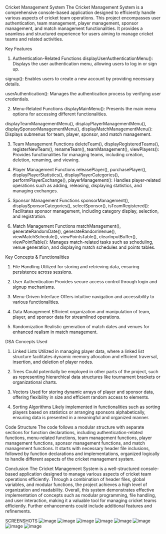 Cricket Management System
The Cricket Management System is a comprehensive console-based application designed to efficiently handle various aspects of cricket team operations. This project encompasses user authentication, team management, player management, sponsor management, and match management functionalities. It provides a seamless and structured experience for users aiming to manage cricket teams and related activities.

Key Features
1. Authentication-Related Functions
displayUserAuthenticationMenu(): Displays the user authentication menu, allowing users to log in or sign up.

signup(): Enables users to create a new account by providing necessary details.

userAuthentication(): Manages the authentication process by verifying user credentials.

2. Menu-Related Functions
displayMainMenu(): Presents the main menu options for accessing different functionalities.

displayTeamManagementMenu(), displayPlayerManagementMenu(), displaySponsorManagementMenu(), displayMatchManagementMenu(): Displays submenus for team, player, sponsor, and match management.

3. Team Management Functions
deleteTeam(), displayRegisteredTeams(), registerNewTeam(), renameTeam(), teamManagement(), viewPlayers(): Provides functionalities for managing teams, including creation, deletion, renaming, and viewing.

4. Player Management Functions
releasePlayer(), purchasePlayer(), displayPlayerStatistics(), displayPlayerCategories(), performPlayerExchange(), playerManagement(): Handles player-related operations such as adding, releasing, displaying statistics, and managing exchanges.

5. Sponsor Management Functions
sponsorManagement(), displaySponsorCategories(), selectSponsor(), isTeamRegistered(): Facilitates sponsor management, including category display, selection, and registration.

6. Match Management Functions
matchManagement(), generateRandomDate(), generateRandomVenue(), viewMatchSchedule(), viewPointsTable(), clearInputBuffer(), viewPointTable(): Manages match-related tasks such as scheduling, venue generation, and displaying match schedules and points tables.

Key Concepts & Functionalities
1. File Handling
Utilized for storing and retrieving data, ensuring persistence across sessions.

2. User Authentication
Provides secure access control through login and signup mechanisms.

3. Menu-Driven Interface
Offers intuitive navigation and accessibility to various functionalities.

4. Data Management
Efficient organization and manipulation of team, player, and sponsor data for streamlined operations.

5. Randomization
Realistic generation of match dates and venues for enhanced realism in match management.

DSA Concepts Used
1. Linked Lists
Utilized in managing player data, where a linked list structure facilitates dynamic memory allocation and efficient traversal, insertion, and deletion of player nodes.

2. Trees
Could potentially be employed in other parts of the project, such as representing hierarchical data structures like tournament brackets or organizational charts.

3. Vectors
Used for storing dynamic arrays of player and sponsor data, offering flexibility in size and efficient random access to elements.

4. Sorting Algorithms
Likely implemented in functionalities such as sorting players based on statistics or arranging sponsors alphabetically, ensuring data is presented in a meaningful and organized manner.

Code Structure
The code follows a modular structure with separate sections for function declarations, including authentication-related functions, menu-related functions, team management functions, player management functions, sponsor management functions, and match management functions. It starts with necessary header file inclusions, followed by function declarations and implementations, organized logically to handle different aspects of the cricket management system.

Conclusion
The Cricket Management System is a well-structured console-based application designed to manage various aspects of cricket team operations efficiently. Through a combination of header files, global variables, and modular functions, the project achieves a high level of organization and readability. Overall, this system demonstrates effective implementation of concepts such as modular programming, file handling, and user interaction, making it a valuable tool for managing cricket teams efficiently. Further enhancements could include additional features and refinements.


SCREENSHOTS
![image](https://github.com/user-attachments/assets/9a7828e2-35db-44c9-8591-2e6871109f65)
![image](https://github.com/user-attachments/assets/25526a08-13c1-441f-88dd-ccb29c044325)
![image](https://github.com/user-attachments/assets/54d38cb4-827b-456f-9e43-cbbda5d6395c)
![image](https://github.com/user-attachments/assets/89f93e05-b656-4568-b7bb-d06694981b31)
![image](https://github.com/user-attachments/assets/c7ec03c4-c930-4658-b2f1-1f8326aed420)
![image](https://github.com/user-attachments/assets/1fc9b4d9-c11e-4054-82bd-185d8b9f9f23)
![image](https://github.com/user-attachments/assets/030ba167-17c2-4187-8441-6ac8cee9ab19)
![image](https://github.com/user-attachments/assets/2460779a-5ba7-4c7e-9525-747a93dc18b3)












